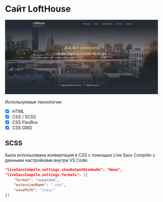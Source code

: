 # Сайт LoftHouse

![main_page.png](main_page.png)

Используемые технологии:

-   [x] HTML
-   [x] CSS / SCSS
-   [x] CSS FlexBox
-   [x] CSS GRID

## SCSS

Была использована конвертация в CSS с помощью Live Sass Compiler с данными настройками внутри VS Code:

```JSON
"liveSassCompile.settings.showOutputWindowOn": "None",
"liveSassCompile.settings.formats": [{
    "format": "expanded",
    "extensionName": ".css",
    "savePath": "/css/"
}]
```
